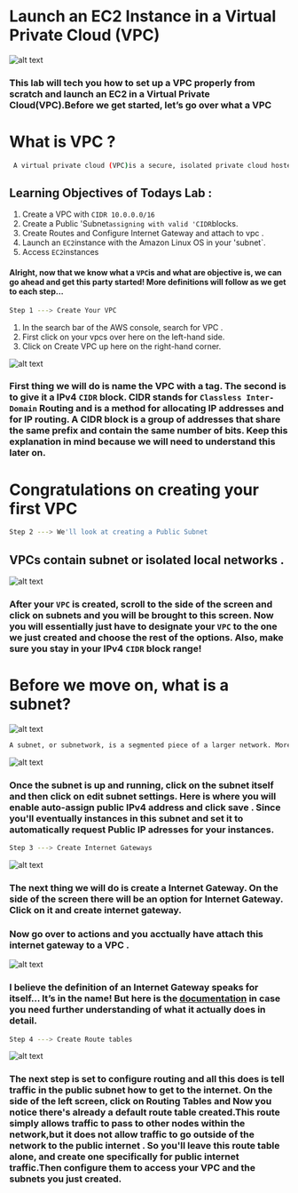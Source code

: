 # Launch an EC2 Instance in a Virtual Private Cloud (VPC) 
![alt text](image.png)

### This lab  will tech you how to set up a VPC properly from scratch and launch an EC2 in a Virtual Private Cloud(VPC).Before we get started, let’s go over what a VPC

# What is VPC ? 
```bash
 A virtual private cloud (VPC)is a secure, isolated private cloud hosted within a public cloud, a VPC is your private space of the AWS cloud to launch and configure your own resources while still being able to take advantage of Amazon’s cloud being highly available, highly scalable and highly durable compared to an on-premise data center.
```


## Learning Objectives of Todays Lab : 
1. Create a VPC with `CIDR 10.0.0.0/16`
2. Create a Public 'Subnet`assigning with valid 'CIDR`blocks.
3. Create Routes and Configure Internet Gateway and attach to vpc .
4. Launch an `EC2`instance with the Amazon Linux OS in your 'subnet`.
5. Access `EC2`instances

#### Alright, now that we know what a `VPC`is and what are objective is, we can go ahead and get this party started! More definitions will follow as we get to each step…

```bash
Step 1 ---> Create Your VPC 
```
1. In the search bar of the AWS console, search for VPC .
2. First click on your vpcs over here on the left-hand side. 
3. Click on Create VPC up here on the right-hand corner. 

![alt text](image-1.png)

### First thing we will do is name the VPC with a tag. The second is to give it a IPv4 `CIDR` block. CIDR stands for `Classless Inter-Domain` Routing and is a method for allocating IP addresses and for IP routing. A CIDR block is a group of addresses that share the same prefix and contain the same number of bits. Keep this explanation in mind because we will need to understand this later on.


# Congratulations on creating your first VPC 

```bash
Step 2 ---> We'll look at creating a Public Subnet 
```
## VPCs contain subnet or isolated local networks .
![alt text](image-2.png)

### After your `VPC` is created, scroll to the side of the screen and click on subnets and you will be brought to this screen. Now you will essentially just have to designate your `VPC` to the one we just created and choose the rest of the options. Also, make sure you stay in your IPv4 `CIDR` block range!

# Before we move on, what is a subnet?
![alt text](image-5.png)
```bash
A subnet, or subnetwork, is a segmented piece of a larger network. More specifically, subnets are a logical partition of an IP network into multiple, smaller network segments.
```

![alt text](image-6.png)

### Once the subnet is up and running, click on the subnet itself and then click on edit subnet settings. Here is where you will enable auto-assign public IPv4 address and click save . Since you'll eventually instances in this subnet and set it to automatically request Public IP adresses for your instances.

```bash
Step 3 ---> Create Internet Gateways  
```
![alt text](image-7.png)
### The next thing we will do is create a Internet Gateway. On the side of the screen there will be an option for Internet Gateway. Click on it and create internet gateway.

### Now go over to actions and you acctually have attach this internet gateway to a VPC . 
![alt text](image-8.png)

### I believe the definition of an Internet Gateway speaks for itself… It’s in the name! But here is the  [documentation](https://docs.aws.amazon.com/vpc/latest/userguide/VPC_Internet_Gateway.html) in case you need further understanding of what it actually does in detail.

```bash
Step 4 ---> Create Route tables 
```
![alt text](image-9.png)

### The next step is set to configure routing and all this does is tell traffic in the public subnet how to get to the internet. On the side of the left screen, click on Routing Tables and Now you notice there's already a default route table created.This route simply allows traffic to pass to other nodes within the network,but it does not allow traffic to go outside of the network to the public internet . So you'll leave this route table alone, and create one specifically for public internet traffic.Then configure them to access your VPC and the subnets you just created.